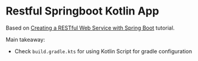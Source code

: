 # Restful Springboot Kotlin App

Based on [Creating a RESTful Web Service with Spring Boot](https://kotlinlang.org/docs/tutorials/spring-boot-restful.html) tutorial.

Main takeaway:

- Check `build.gradle.kts` for using Kotlin Script for gradle configuration
